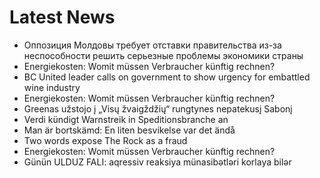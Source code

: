 # Latest News
-  Оппозиция Молдовы требует отставки правительства из-за неспособности решить серьезные проблемы экономики страны
-  Energiekosten: Womit müssen Verbraucher künftig rechnen?
-  BC United leader calls on government to show urgency for embattled wine industry
-  Energiekosten: Womit müssen Verbraucher künftig rechnen?
-  Greenas užstojo į „Visų žvaigždžių“ rungtynes nepatekusį Sabonį
-  Verdi kündigt Warnstreik in Speditionsbranche an
-  Man är bortskämd: En liten besvikelse var det ändå
-  Two words expose The Rock as a fraud
-  Energiekosten: Womit müssen Verbraucher künftig rechnen?
-  Günün ULDUZ FALI: aqressiv reaksiya münasibətləri korlaya bilər
